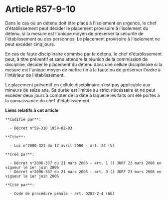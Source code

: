 # Article R57-9-10

Dans le cas où un détenu doit être placé à l'isolement en urgence, le chef d'établissement peut décider le placement
provisoire à l'isolement du détenu, si la mesure est l'unique moyen de préserver la sécurité de l'établissement ou des
personnes. Le placement provisoire à l'isolement ne peut excéder cinq jours.

En cas de faute disciplinaire commise par le détenu, le chef d'établissement peut, à titre préventif et sans attendre la
réunion de la commission de discipline, décider le placement du détenu dans une cellule disciplinaire si la mesure est
l'unique moyen de mettre fin à la faute ou de préserver l'ordre à l'intérieur de l'établissement.

Le placement préventif en cellule disciplinaire n'est pas applicable aux mineurs de seize ans. Sa durée est limitée au strict
nécessaire et ne peut excéder deux jours à compter de la date à laquelle les faits ont été portés à la connaissance du chef
d'établissement.

**Liens relatifs à cet article**

	**Codifié par**:

	  - Décret n°59-318 1959-02-03

	**Cite**:

	  - Loi n°2000-321 du 12 avril 2000 - art. 24 (V)

	**Créé par**:

	  - Décret n°2006-337 du 21 mars 2006 - art. 1 () JORF 23 mars 2006 en vigueur le 1er juin 2006
	  - Décret n°2006-337 du 21 mars 2006 - art. 3 () JORF 23 mars 2006 en vigueur le 1er juin 2006

	**Cité par**:

	  - Code de procédure pénale - art. D283-2-4 (Ab)
